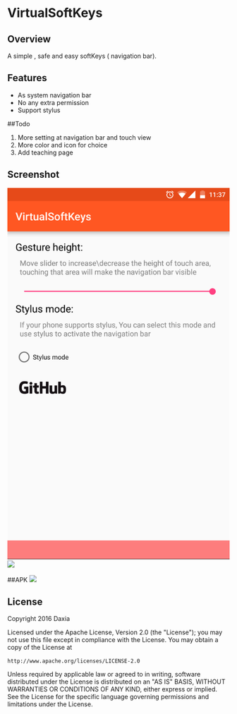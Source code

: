 # VirtualSoftKeys

## Overview

A simple , safe  and easy softKeys ( navigation bar).

## Features
*  As system navigation bar
*  No any extra permission
*  Support stylus

##Todo
1. More setting at  navigation bar and touch view
2. More color and icon for choice
3. Add teaching page

## Screenshot
![](/screenshot/1.png) 
![](/screenshot/2.jpg) 

##APK
[![](/screenshot/google-play-badge.png) ](https://play.google.com/store/apps/details?id=tw.com.daxia.virtualsoftkeys)

## License

Copyright 2016 Daxia

Licensed under the Apache License, Version 2.0 (the "License");
you may not use this file except in compliance with the License.
You may obtain a copy of the License at

    http://www.apache.org/licenses/LICENSE-2.0

Unless required by applicable law or agreed to in writing, software
distributed under the License is distributed on an "AS IS" BASIS,
WITHOUT WARRANTIES OR CONDITIONS OF ANY KIND, either express or implied.
See the License for the specific language governing permissions and
limitations under the License.
